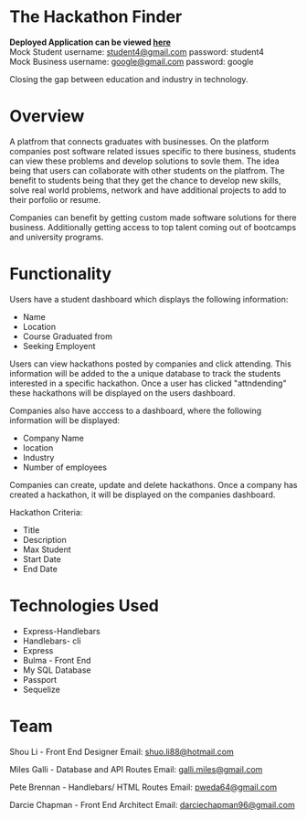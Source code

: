 # The Hackathon Finder 
**Deployed Application can be viewed [here](https://pacific-bayou-03953.herokuapp.com/)**  
Mock Student username: student4@gmail.com password: student4  
Mock Business username: google@gmail.com password: google  

Closing the gap between education and industry in technology. 

# Overview 

A platfrom that connects graduates with businesses. On the platform companies post software related issues specific to there business, students can view these problems and develop solutions to sovle them. The idea being that users can collaborate with other students on the platfrom. The benefit to students being that they get the chance to develop new skills, solve real world problems, network and have additional projects to add to their porfolio or resume. 

Companies can benefit by getting custom made software solutions for there business. Additionally getting access to top talent coming out of bootcamps and university programs. 

# Functionality 

Users have a student dashboard which displays the following information:
* Name 
* Location 
* Course Graduated from 
* Seeking Employent 

Users can view hackathons posted by companies and click attending. This information will be added to the a unique database to track the students interested in a specific hackathon. Once a user has clicked "attndending" these hackathons will be displayed on the users dashboard. 

Companies also have acccess to a dashboard, where the following information will be displayed:
* Company Name 
* location 
* Industry 
* Number of employees 

Companies can create, update and delete hackathons. Once a company has created a hackathon, it will be displayed on the companies dashboard.

Hackathon Criteria:

* Title 
* Description 
* Max Student 
* Start Date 
* End Date 

# Technologies Used

* Express-Handlebars
* Handlebars- cli 
* Express 
* Bulma - Front End 
* My SQL Database 
* Passport 
* Sequelize 

# Team 

Shou Li - Front End Designer
Email: shuo.li88@hotmail.com

Miles Galli - Database and API Routes 
Email: galli.miles@gmail.com 

Pete Brennan - Handlebars/ HTML Routes 
Email: pweda64@gmail.com

Darcie Chapman - Front End Architect
Email: darciechapman96@gmail.com


